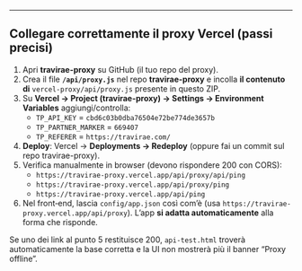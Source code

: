 

---

## Collegare correttamente il proxy Vercel (passi precisi)
1. Apri **travirae-proxy** su GitHub (il tuo repo del proxy).
2. Crea il file **`/api/proxy.js`** nel repo **travirae-proxy** e incolla **il contenuto di** `vercel-proxy/api/proxy.js` presente in questo ZIP.
3. Su **Vercel → Project (travirae-proxy) → Settings → Environment Variables** aggiungi/controlla:
   - `TP_API_KEY` = `cbd6c03b0dba76504e72be774de3657b`
   - `TP_PARTNER_MARKER` = `669407`
   - `TP_REFERER` = `https://travirae.com/`
4. **Deploy**: Vercel → **Deployments → Redeploy** (oppure fai un commit sul repo travirae-proxy).
5. Verifica manualmente in browser (devono rispondere 200 con CORS):
   - `https://travirae-proxy.vercel.app/api/proxy/api/ping`
   - `https://travirae-proxy.vercel.app/api/proxy/ping`
   - `https://travirae-proxy.vercel.app/api/ping`
6. Nel front‑end, lascia `config/app.json` così com’è (usa `https://travirae-proxy.vercel.app/api/proxy`). L’app **si adatta automaticamente** alla forma che risponde.

Se uno dei link al punto 5 restituisce 200, `api-test.html` troverà automaticamente la base corretta e la UI non mostrerà più il banner “Proxy offline”.
